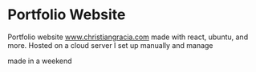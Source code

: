 # Portfolio Website

Portfolio website www.christiangracia.com made with react, ubuntu, and more.
Hosted on a cloud server I set up manually and manage

made in a weekend

